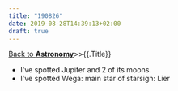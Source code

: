 ```yaml
---
title: "190826"
date: 2019-08-28T14:39:13+02:00
draft: true
---
```


<a href="../">Back to __Astronomy__</a>>>{{.Title}}

* I've spotted Jupiter and 2 of its moons.
* I've spotted Wega: main star of starsign: Lier
